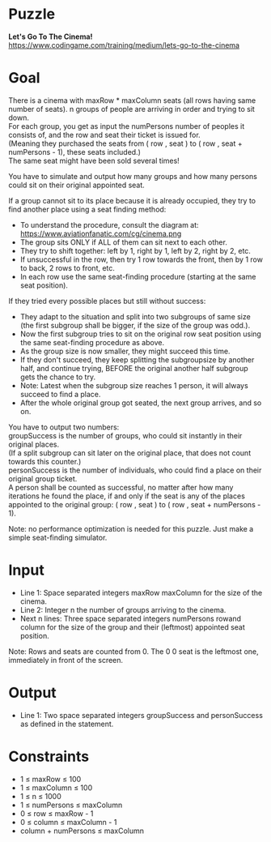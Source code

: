 # Puzzle
**Let's Go To The Cinema!** https://www.codingame.com/training/medium/lets-go-to-the-cinema

# Goal
There is a cinema with maxRow * maxColumn seats (all rows having same number of seats). n groups of people are arriving in order and trying to sit down.   
For each group, you get as input the numPersons number of peoples it consists of, and the row and seat their ticket is issued for.   
(Meaning they purchased the seats from ( row , seat ) to ( row , seat + numPersons - 1), these seats included.)   
The same seat might have been sold several times!  

You have to simulate and output how many groups and how many persons could sit on their original appointed seat.  

If a group cannot sit to its place because it is already occupied, they try to find another place using a seat finding method:
- To understand the procedure, consult the diagram at: https://www.aviationfanatic.com/cg/cinema.png
- The group sits ONLY if ALL of them can sit next to each other.
- They try to shift together: left by 1, right by 1, left by 2, right by 2, etc.
- If unsuccessful in the row, then try 1 row towards the front, then by 1 row to back, 2 rows to front, etc.
- In each row use the same seat-finding procedure (starting at the same seat position).

If they tried every possible places but still without success:
- They adapt to the situation and split into two subgroups of same size (the first subgroup shall be bigger, if the size of the group was odd.).
- Now the first subgroup tries to sit on the original row seat position using the same seat-finding procedure as above.
- As the group size is now smaller, they might succeed this time.
- If they don't succeed, they keep splitting the subgroupsize by another half, and continue trying, BEFORE the original another half subgroup gets the chance to try.
- Note: Latest when the subgroup size reaches 1 person, it will always succeed to find a place.
- After the whole original group got seated, the next group arrives, and so on.

You have to output two numbers:  
groupSuccess is the number of groups, who could sit instantly in their original places.   
(If a split subgroup can sit later on the original place, that does not count towards this counter.)  
personSuccess is the number of individuals, who could find a place on their original group ticket.   
A person shall be counted as successful, no matter after how many iterations he found the place, if and only if the seat is any of the places appointed to the original group: ( row , seat ) to ( row , seat + numPersons - 1).

Note: no performance optimization is needed for this puzzle. Just make a simple seat-finding simulator.

# Input
* Line 1: Space separated integers maxRow maxColumn for the size of the cinema.
* Line 2: Integer n the number of groups arriving to the cinema.
* Next n lines: Three space separated integers numPersons rowand column for the size of the group and their (leftmost) appointed seat position.

Note: Rows and seats are counted from 0. The 0 0 seat is the leftmost one, immediately in front of the screen.

# Output
* Line 1: Two space separated integers groupSuccess and personSuccess as defined in the statement.

# Constraints
* 1 ≤ maxRow ≤ 100
* 1 ≤ maxColumn ≤ 100
* 1 ≤ n ≤ 1000
* 1 ≤ numPersons ≤ maxColumn
* 0 ≤ row ≤ maxRow - 1
* 0 ≤ column ≤ maxColumn - 1
* column + numPersons ≤ maxColumn
